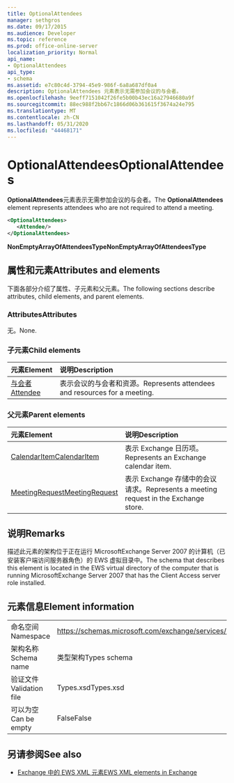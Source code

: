 ```yaml
---
title: OptionalAttendees
manager: sethgros
ms.date: 09/17/2015
ms.audience: Developer
ms.topic: reference
ms.prod: office-online-server
localization_priority: Normal
api_name:
- OptionalAttendees
api_type:
- schema
ms.assetid: e7c80c4d-3794-45e9-986f-6a8a687df0a4
description: OptionalAttendees 元素表示无需参加会议的与会者。
ms.openlocfilehash: 9eeff7151042f26fe5b00b43ec16a27946680a9f
ms.sourcegitcommit: 88ec988f2bb67c1866d06b361615f3674a24e795
ms.translationtype: MT
ms.contentlocale: zh-CN
ms.lasthandoff: 05/31/2020
ms.locfileid: "44468171"
---
```

# <a name="optionalattendees"></a><span data-ttu-id="5411f-103">OptionalAttendees</span><span class="sxs-lookup"><span data-stu-id="5411f-103">OptionalAttendees</span></span>

<span data-ttu-id="5411f-104">**OptionalAttendees**元素表示无需参加会议的与会者。</span><span class="sxs-lookup"><span data-stu-id="5411f-104">The **OptionalAttendees** element represents attendees who are not required to attend a meeting.</span></span> 
  
```xml
<OptionalAttendees>
   <Attendee/>
</OptionalAttendees>
```

 <span data-ttu-id="5411f-105">**NonEmptyArrayOfAttendeesType**</span><span class="sxs-lookup"><span data-stu-id="5411f-105">**NonEmptyArrayOfAttendeesType**</span></span>
## <a name="attributes-and-elements"></a><span data-ttu-id="5411f-106">属性和元素</span><span class="sxs-lookup"><span data-stu-id="5411f-106">Attributes and elements</span></span>

<span data-ttu-id="5411f-107">下面各部分介绍了属性、子元素和父元素。</span><span class="sxs-lookup"><span data-stu-id="5411f-107">The following sections describe attributes, child elements, and parent elements.</span></span>
  
### <a name="attributes"></a><span data-ttu-id="5411f-108">Attributes</span><span class="sxs-lookup"><span data-stu-id="5411f-108">Attributes</span></span>

<span data-ttu-id="5411f-109">无。</span><span class="sxs-lookup"><span data-stu-id="5411f-109">None.</span></span>
  
### <a name="child-elements"></a><span data-ttu-id="5411f-110">子元素</span><span class="sxs-lookup"><span data-stu-id="5411f-110">Child elements</span></span>

|<span data-ttu-id="5411f-111">**元素**</span><span class="sxs-lookup"><span data-stu-id="5411f-111">**Element**</span></span>|<span data-ttu-id="5411f-112">**说明**</span><span class="sxs-lookup"><span data-stu-id="5411f-112">**Description**</span></span>|
|:-----|:-----|
|[<span data-ttu-id="5411f-113">与会者</span><span class="sxs-lookup"><span data-stu-id="5411f-113">Attendee</span></span>](attendee.md) <br/> |<span data-ttu-id="5411f-114">表示会议的与会者和资源。</span><span class="sxs-lookup"><span data-stu-id="5411f-114">Represents attendees and resources for a meeting.</span></span>  <br/> |
   
### <a name="parent-elements"></a><span data-ttu-id="5411f-115">父元素</span><span class="sxs-lookup"><span data-stu-id="5411f-115">Parent elements</span></span>

|<span data-ttu-id="5411f-116">**元素**</span><span class="sxs-lookup"><span data-stu-id="5411f-116">**Element**</span></span>|<span data-ttu-id="5411f-117">**说明**</span><span class="sxs-lookup"><span data-stu-id="5411f-117">**Description**</span></span>|
|:-----|:-----|
|[<span data-ttu-id="5411f-118">CalendarItem</span><span class="sxs-lookup"><span data-stu-id="5411f-118">CalendarItem</span></span>](calendaritem.md) <br/> |<span data-ttu-id="5411f-119">表示 Exchange 日历项。</span><span class="sxs-lookup"><span data-stu-id="5411f-119">Represents an Exchange calendar item.</span></span>  <br/> |
|[<span data-ttu-id="5411f-120">MeetingRequest</span><span class="sxs-lookup"><span data-stu-id="5411f-120">MeetingRequest</span></span>](meetingrequest.md) <br/> |<span data-ttu-id="5411f-121">表示 Exchange 存储中的会议请求。</span><span class="sxs-lookup"><span data-stu-id="5411f-121">Represents a meeting request in the Exchange store.</span></span>  <br/> |
   
## <a name="remarks"></a><span data-ttu-id="5411f-122">说明</span><span class="sxs-lookup"><span data-stu-id="5411f-122">Remarks</span></span>

<span data-ttu-id="5411f-123">描述此元素的架构位于正在运行 MicrosoftExchange Server 2007 的计算机（已安装客户端访问服务器角色）的 EWS 虚拟目录中。</span><span class="sxs-lookup"><span data-stu-id="5411f-123">The schema that describes this element is located in the EWS virtual directory of the computer that is running MicrosoftExchange Server 2007 that has the Client Access server role installed.</span></span>
  
## <a name="element-information"></a><span data-ttu-id="5411f-124">元素信息</span><span class="sxs-lookup"><span data-stu-id="5411f-124">Element information</span></span>

|||
|:-----|:-----|
|<span data-ttu-id="5411f-125">命名空间</span><span class="sxs-lookup"><span data-stu-id="5411f-125">Namespace</span></span>  <br/> |https://schemas.microsoft.com/exchange/services/2006/types  <br/> |
|<span data-ttu-id="5411f-126">架构名称</span><span class="sxs-lookup"><span data-stu-id="5411f-126">Schema name</span></span>  <br/> |<span data-ttu-id="5411f-127">类型架构</span><span class="sxs-lookup"><span data-stu-id="5411f-127">Types schema</span></span>  <br/> |
|<span data-ttu-id="5411f-128">验证文件</span><span class="sxs-lookup"><span data-stu-id="5411f-128">Validation file</span></span>  <br/> |<span data-ttu-id="5411f-129">Types.xsd</span><span class="sxs-lookup"><span data-stu-id="5411f-129">Types.xsd</span></span>  <br/> |
|<span data-ttu-id="5411f-130">可以为空</span><span class="sxs-lookup"><span data-stu-id="5411f-130">Can be empty</span></span>  <br/> |<span data-ttu-id="5411f-131">False</span><span class="sxs-lookup"><span data-stu-id="5411f-131">False</span></span>  <br/> |
   
## <a name="see-also"></a><span data-ttu-id="5411f-132">另请参阅</span><span class="sxs-lookup"><span data-stu-id="5411f-132">See also</span></span>



- [<span data-ttu-id="5411f-133">Exchange 中的 EWS XML 元素</span><span class="sxs-lookup"><span data-stu-id="5411f-133">EWS XML elements in Exchange</span></span>](ews-xml-elements-in-exchange.md)

